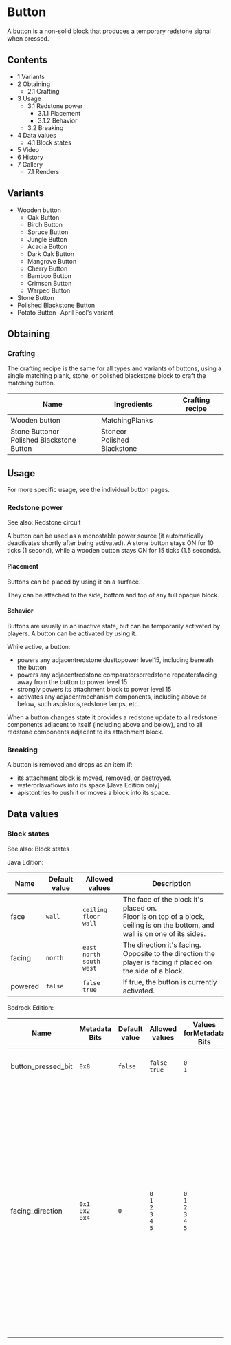# Button
A button is a non-solid block that produces a temporary redstone signal when pressed.

## Contents
- 1 Variants
- 2 Obtaining
	- 2.1 Crafting
- 3 Usage
	- 3.1 Redstone power
		- 3.1.1 Placement
		- 3.1.2 Behavior
	- 3.2 Breaking
- 4 Data values
	- 4.1 Block states
- 5 Video
- 6 History
- 7 Gallery
	- 7.1 Renders

## Variants
- Wooden button
	- Oak Button
	- Birch Button
	- Spruce Button
	- Jungle Button
	- Acacia Button
	- Dark Oak Button
	- Mangrove Button
	- Cherry Button
	- Bamboo Button
	- Crimson Button
	- Warped Button
- Stone Button
- Polished Blackstone Button
- Potato Button- April Fool's variant

## Obtaining
### Crafting
The crafting recipe is the same for all types and variants of buttons, using a single matching plank, stone, or polished blackstone block to craft the matching button.

| Name                                          | Ingredients                     | Crafting recipe |
|-----------------------------------------------|---------------------------------|-----------------|
| Wooden button                                 | MatchingPlanks                  |                 |
| Stone Buttonor<br/>Polished Blackstone Button | Stoneor<br/>Polished Blackstone |                 |

## Usage
For more specific usage, see the individual button pages.
### Redstone power
See also: Redstone circuit

A button can be used as a monostable power source (it automatically deactivates shortly after being activated).
A stone button stays ON for 10 ticks (1 second), while a wooden button stays ON for 15 ticks (1.5 seconds).

#### Placement
Buttons can be placed by using it on a surface.

They can be attached to the side, bottom and top of any full opaque block.

#### Behavior
Buttons are usually in an inactive state, but can be temporarily activated by players. A button can be activated by using it.

While active, a button:

- powers any adjacentredstone dusttopower level15, including beneath the button
- powers any adjacentredstone comparatorsorredstone repeatersfacing away from the button to power level 15
- strongly powers its attachment block to power level 15
- activates any adjacentmechanism components, including above or below, such aspistons,redstone lamps, etc.

When a button changes state it provides a redstone update to all redstone components adjacent to itself (including above and below), and to all redstone components adjacent to its attachment block.

### Breaking
A button is removed and drops as an item if:

- its attachment block is moved, removed, or destroyed.
- waterorlavaflows into its space.‌[Java Edition  only]
- apistontries to push it or moves a block into its space.

## Data values
### Block states
See also: Block states

Java Edition:

| Name    | Default value | Allowed values                            | Description                                                                                                                      |
|---------|---------------|-------------------------------------------|----------------------------------------------------------------------------------------------------------------------------------|
| face    | `wall`        | `ceiling`<br/>`floor`<br/>`wall`          | The face of the block it's placed on.<br/>Floor is on top of a block, ceiling is on the bottom, and wall is on one of its sides. |
| facing  | `north`       | `east`<br/>`north`<br/>`south`<br/>`west` | The direction it's facing.<br/>Opposite to the direction the player is facing if placed on the side of a block.                  |
| powered | `false`       | `false`<br/>`true`                        | If true, the button is currently activated.                                                                                      |

Bedrock Edition:

| Name               | Metadata Bits             | Default value | Allowed values                              | Values forMetadata Bits                     | Description                                                                                                                                                                                                                                                                 |
|--------------------|---------------------------|---------------|---------------------------------------------|---------------------------------------------|-----------------------------------------------------------------------------------------------------------------------------------------------------------------------------------------------------------------------------------------------------------------------------|
| button_pressed_bit | `0x8`                     | `false`       | `false`<br/>`true`                          | `0`<br/>`1`                                 | If the button is currently activated.                                                                                                                                                                                                                                       |
| facing_direction   | `0x1`<br/>`0x2`<br/>`0x4` | `0`           | `0`<br/>`1`<br/>`2`<br/>`3`<br/>`4`<br/>`5` | `0`<br/>`1`<br/>`2`<br/>`3`<br/>`4`<br/>`5` | The direction it's facing.0: Button on block bottom facing down<br/>1: Button on block top facing up<br/>2: Button on block side facing north<br/>3: Button on block side facing south<br/>4: Button on block side facing west<br/>5: Button on block side facing east<br/> |



